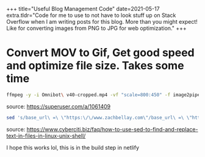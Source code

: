 +++
title="Useful Blog Management Code"
date=2021-05-17
extra.tldr="Code for me to use to not have to look stuff up on Stack Overflow when I am writing posts for this blog. More than you might expect! Like for converting images from PNG to JPG for web optimization."
+++

<!-- TODO: Fix the formatting on this page, it is absolutely fucked -->

# Convert MOV to Gif, Get good speed and optimize file size. Takes some time

```sh
ffmpeg -y -i Omnibot\ v40-cropped.mp4 -vf "scale=800:450" -f image2pipe -vcodec ppm - | convert -delay 2 -loop 0 -layers Optimize - gif:- | gifsicle -d 3 -O3 -o optimized.gif
```

source: https://superuser.com/a/1061409

```sh
sed 's/base_url\ =\ \"https:\/\/www.zachbellay.com\"/base_url\ =\ \"https:\/\/www.develop.zachbellay.com\"/g' config.toml >> config.toml
```

source: https://www.cyberciti.biz/faq/how-to-use-sed-to-find-and-replace-text-in-files-in-linux-unix-shell/

I hope this works lol, this is in the build step in netlify
